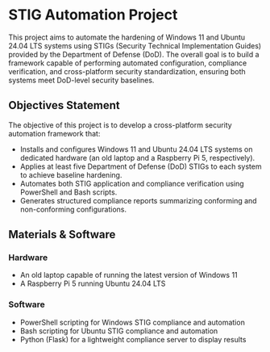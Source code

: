 # STIG Automation Project

This project aims to automate the hardening of Windows 11 and Ubuntu 24.04 LTS systems using STIGs (Security Technical Implementation Guides) provided by the Department of Defense (DoD). The overall goal is to build a framework capable of performing automated configuration, compliance verification, and cross-platform security standardization, ensuring both systems meet DoD-level security baselines.


## Objectives Statement

The objective of this project is to develop a cross-platform security automation framework that:

- Installs and configures Windows 11 and Ubuntu 24.04 LTS systems on dedicated hardware (an old laptop and a Raspberry Pi 5, respectively).  
- Applies at least five Department of Defense (DoD) STIGs to each system to achieve baseline hardening.  
- Automates both STIG application and compliance verification using PowerShell and Bash scripts.  
- Generates structured compliance reports summarizing conforming and non-conforming configurations.  


## Materials & Software

### **Hardware**
- An old laptop capable of running the latest version of Windows 11  
- A Raspberry Pi 5 running Ubuntu 24.04 LTS

### **Software**
- PowerShell scripting for Windows STIG compliance and automation  
- Bash scripting for Ubuntu STIG compliance and automation  
- Python (Flask) for a lightweight compliance server to display results
